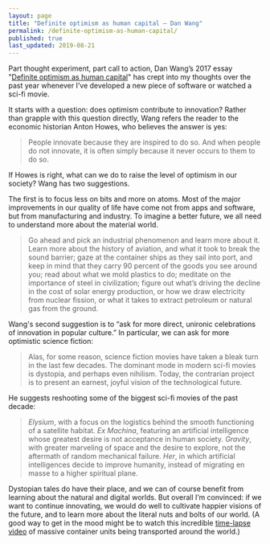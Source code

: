 ```yaml
---
layout: page
title: "Definite optimism as human capital — Dan Wang"
permalink: /definite-optimism-as-human-capital/
published: true
last_updated: 2019-08-21
---
```


Part thought experiment, part call to action, Dan Wang’s 2017 essay "[Definite optimism as human capital](https://danwang.co/definite-optimism-as-human-capital/)" has crept into my thoughts over the past year whenever I’ve developed a new piece of software or watched a sci-fi movie.

It starts with a question: does optimism contribute to innovation? Rather than grapple with this question directly, Wang refers the reader to the economic historian Anton Howes, who believes the answer is yes:

> People innovate because they are inspired to do so. And when people do not innovate, it is often simply because it never occurs to them to do so.

If Howes is right, what can we do to raise the level of optimism in our society? Wang has two suggestions.

The first is to focus less on bits and more on atoms. Most of the major improvements in our quality of life have come not from apps and software, but from manufacturing and industry. To imagine a better future, we all need to understand more about the material world.

> Go ahead and pick an industrial phenomenon and learn more about it. Learn more about the history of aviation, and what it took to break the sound barrier; gaze at the container ships as they sail into port, and keep in mind that they carry 90 percent of the goods you see around you; read about what we mold plastics to do; meditate on the importance of steel in civilization; figure out what’s driving the decline in the cost of solar energy production, or how we draw electricity from nuclear fission, or what it takes to extract petroleum or natural gas from the ground.

Wang's second suggestion is to “ask for more direct, unironic celebrations of innovation in popular culture.” In particular, we can ask for more optimistic science fiction:

> Alas, for some reason, science fiction movies have taken a bleak turn in the last few decades. The dominant mode in modern sci-fi movies is dystopia, and perhaps even nihilism. Today, the contrarian project is to present an earnest, joyful vision of the technological future.

He suggests reshooting some of the biggest sci-fi movies of the past decade:

> *Elysium*, with a focus on the logistics behind the smooth functioning of a satellite habitat. *Ex Machina*, featuring an artificial intelligence whose greatest desire is not acceptance in human society. *Gravity*, with greater marveling of space and the desire to explore, not the aftermath of random mechanical failure. *Her*, in which artificial intelligences decide to improve humanity, instead of migrating en masse to a higher spiritual plane.

Dystopian tales do have their place, and we can of course benefit from learning about the natural and digital worlds. But overall I’m convinced: if we want to continue innovating, we would do well to cultivate happier visions of the future, and to learn more about the literal nuts and bolts of our world. (A good way to get in the mood might be to watch this incredible [time-lapse video](https://www.youtube.com/watch?v=pQ_f0BF0pvY) of massive container units being transported around the world.)